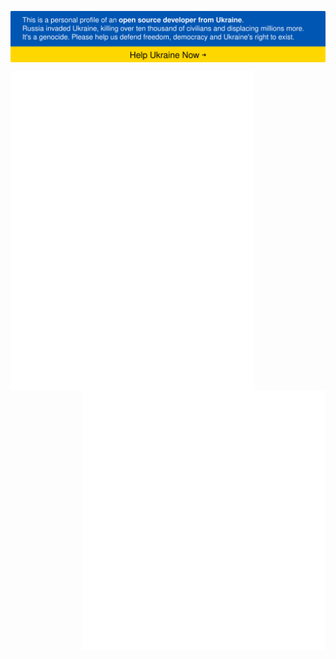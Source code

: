 [<img align="center" src="https://raw.githubusercontent.com/vshymanskyy/StandWithUkraine/main/banner-personal-page.svg">](https://stand-with-ukraine.pp.ua)

[<img align="left" width="390" alt="github" src="github.svg">](#)
[<img align="right" width="390" alt="social" src="social.svg">](#)

<!-- [<img alt="placeholder" src="placeholder.svg">](#) -->

<!-- [<img align="center" alt="anime" src="anime.svg">](#) -->
<!-- [<img align="center" alt="music" src="music.svg">](#) -->

<!-- [<img alt="placeholder" src="placeholder.svg">](#) -->

<!-- [<img align="center" alt="anime" src="steam.svg">](#) -->

